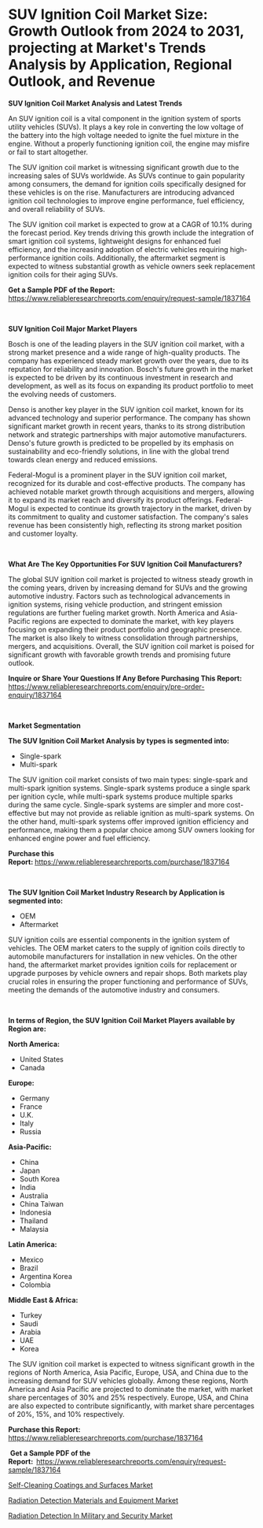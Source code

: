 <p><h1>SUV Ignition Coil Market Size: Growth Outlook from 2024 to 2031, projecting at Market's Trends Analysis by Application, Regional Outlook, and Revenue</h1></p><p><strong>SUV Ignition Coil Market Analysis and Latest Trends</strong></p>
<p><p>An SUV ignition coil is a vital component in the ignition system of sports utility vehicles (SUVs). It plays a key role in converting the low voltage of the battery into the high voltage needed to ignite the fuel mixture in the engine. Without a properly functioning ignition coil, the engine may misfire or fail to start altogether.</p><p>The SUV ignition coil market is witnessing significant growth due to the increasing sales of SUVs worldwide. As SUVs continue to gain popularity among consumers, the demand for ignition coils specifically designed for these vehicles is on the rise. Manufacturers are introducing advanced ignition coil technologies to improve engine performance, fuel efficiency, and overall reliability of SUVs.</p><p>The SUV ignition coil market is expected to grow at a CAGR of 10.1% during the forecast period. Key trends driving this growth include the integration of smart ignition coil systems, lightweight designs for enhanced fuel efficiency, and the increasing adoption of electric vehicles requiring high-performance ignition coils. Additionally, the aftermarket segment is expected to witness substantial growth as vehicle owners seek replacement ignition coils for their aging SUVs.</p></p>
<p><strong>Get a Sample PDF of the Report:&nbsp;</strong> <a href="https://www.reliableresearchreports.com/enquiry/request-sample/1837164">https://www.reliableresearchreports.com/enquiry/request-sample/1837164</a></p>
<p>&nbsp;</p>
<p><strong>SUV Ignition Coil Major Market Players</strong></p>
<p><p>Bosch is one of the leading players in the SUV ignition coil market, with a strong market presence and a wide range of high-quality products. The company has experienced steady market growth over the years, due to its reputation for reliability and innovation. Bosch's future growth in the market is expected to be driven by its continuous investment in research and development, as well as its focus on expanding its product portfolio to meet the evolving needs of customers.</p><p>Denso is another key player in the SUV ignition coil market, known for its advanced technology and superior performance. The company has shown significant market growth in recent years, thanks to its strong distribution network and strategic partnerships with major automotive manufacturers. Denso's future growth is predicted to be propelled by its emphasis on sustainability and eco-friendly solutions, in line with the global trend towards clean energy and reduced emissions.</p><p>Federal-Mogul is a prominent player in the SUV ignition coil market, recognized for its durable and cost-effective products. The company has achieved notable market growth through acquisitions and mergers, allowing it to expand its market reach and diversify its product offerings. Federal-Mogul is expected to continue its growth trajectory in the market, driven by its commitment to quality and customer satisfaction. The company's sales revenue has been consistently high, reflecting its strong market position and customer loyalty.</p></p>
<p>&nbsp;</p>
<p><strong>What Are The Key Opportunities For SUV Ignition Coil Manufacturers?</strong></p>
<p><p>The global SUV ignition coil market is projected to witness steady growth in the coming years, driven by increasing demand for SUVs and the growing automotive industry. Factors such as technological advancements in ignition systems, rising vehicle production, and stringent emission regulations are further fueling market growth. North America and Asia-Pacific regions are expected to dominate the market, with key players focusing on expanding their product portfolio and geographic presence. The market is also likely to witness consolidation through partnerships, mergers, and acquisitions. Overall, the SUV ignition coil market is poised for significant growth with favorable growth trends and promising future outlook.</p></p>
<p><strong>Inquire or Share Your Questions If Any Before Purchasing This Report:</strong> <a href="https://www.reliableresearchreports.com/enquiry/pre-order-enquiry/1837164">https://www.reliableresearchreports.com/enquiry/pre-order-enquiry/1837164</a></p>
<p>&nbsp;</p>
<p><strong>Market Segmentation</strong></p>
<p><strong>The SUV Ignition Coil Market Analysis by types is segmented into:</strong></p>
<p><ul><li>Single-spark</li><li>Multi-spark</li></ul></p>
<p><p>The SUV ignition coil market consists of two main types: single-spark and multi-spark ignition systems. Single-spark systems produce a single spark per ignition cycle, while multi-spark systems produce multiple sparks during the same cycle. Single-spark systems are simpler and more cost-effective but may not provide as reliable ignition as multi-spark systems. On the other hand, multi-spark systems offer improved ignition efficiency and performance, making them a popular choice among SUV owners looking for enhanced engine power and fuel efficiency.</p></p>
<p><strong>Purchase this Report:&nbsp;</strong><a href="https://www.reliableresearchreports.com/purchase/1837164">https://www.reliableresearchreports.com/purchase/1837164</a></p>
<p>&nbsp;</p>
<p><strong>The SUV Ignition Coil Market Industry Research by Application is segmented into:</strong></p>
<p><ul><li>OEM</li><li>Aftermarket</li></ul></p>
<p><p>SUV ignition coils are essential components in the ignition system of vehicles. The OEM market caters to the supply of ignition coils directly to automobile manufacturers for installation in new vehicles. On the other hand, the aftermarket market provides ignition coils for replacement or upgrade purposes by vehicle owners and repair shops. Both markets play crucial roles in ensuring the proper functioning and performance of SUVs, meeting the demands of the automotive industry and consumers.</p></p>
<p>&nbsp;</p>
<p><strong>In terms of Region, the SUV Ignition Coil Market Players available by Region are:</strong></p>
<p>
    <p> <strong> North America: </strong>
        <ul>
            <li>United States</li>
            <li>Canada</li>
        </ul>
        </p> 
    <p> <strong> Europe: </strong>
        <ul>
            <li>Germany</li>
            <li>France</li>
            <li>U.K.</li>
            <li>Italy</li>
            <li>Russia</li>
        </ul>
        </p> 
    <p> <strong> Asia-Pacific: </strong>
        <ul>
            <li>China</li>
            <li>Japan</li>
            <li>South Korea</li>
            <li>India</li>
            <li>Australia</li>
            <li>China Taiwan</li>
            <li>Indonesia</li>
            <li>Thailand</li>
            <li>Malaysia</li>
        </ul>
        </p> 
    <p> <strong> Latin America: </strong>
        <ul>
            <li>Mexico</li>
            <li>Brazil</li>
            <li>Argentina Korea</li>
            <li>Colombia</li>
        </ul>
        </p> 
    <p> <strong> Middle East & Africa: </strong>
        <ul>
            <li>Turkey</li>
            <li>Saudi</li>
            <li>Arabia</li>
            <li>UAE</li>
            <li>Korea</li>
        </ul>
    </p>
    </p>
<p><p>The SUV ignition coil market is expected to witness significant growth in the regions of North America, Asia Pacific, Europe, USA, and China due to the increasing demand for SUV vehicles globally. Among these regions, North America and Asia Pacific are projected to dominate the market, with market share percentages of 30% and 25% respectively. Europe, USA, and China are also expected to contribute significantly, with market share percentages of 20%, 15%, and 10% respectively.</p></p>
<p><strong>Purchase this Report: </strong><a href="https://www.reliableresearchreports.com/purchase/1837164">https://www.reliableresearchreports.com/purchase/1837164</a></p>
<p>&nbsp;<strong>Get a Sample PDF of the Report:&nbsp;&nbsp;</strong><a href="https://www.reliableresearchreports.com/enquiry/request-sample/1837164">https://www.reliableresearchreports.com/enquiry/request-sample/1837164</a></p>
<p><strong></strong></p>
<p><p><a href="https://view.publitas.com/reportprime-1/self-cleaning-coatings-and-surfaces-market-insights-market-players-and-forecast-till-2030/">Self-Cleaning Coatings and Surfaces Market</a></p><p><a href="https://view.publitas.com/reportprime-1/radiation-detection-materials-and-equipment-market-size-focuses-on-market-dynamics-in-depth-analysis-and-future-projections-of-its-market-forecasted-for-period-from-2023-to-2030/">Radiation Detection Materials and Equipment Market</a></p><p><a href="https://view.publitas.com/reportprime-1/radiation-detection-in-military-and-security-market-research-report-reveals-the-latest-trends-and-opportunities-of-this-market-for-period-from-2023-2030/">Radiation Detection In Military and Security Market</a></p></p>